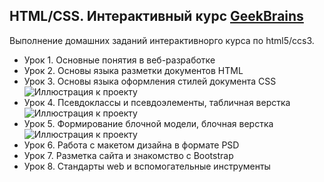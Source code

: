  HTML/CSS. Интерактивный курс [GeekBrains](https://geekbrains.ru/courses/246/ "Необязательная подсказка")
-------------------------
Выполнение домашних заданий интерактивнорго курса по html5/ccs3.

+ Урок 1. Основные понятия в веб-разработке
+ Урок 2. Основы языка разметки документов HTML
+ Урок 3. Основы языка оформления стилей документа CSS
![Иллюстрация к проекту](https://github.com/DenBase/img/blob/master/1.jpg)
+ Урок 4. Псевдоклассы и псевдоэлементы, табличная верстка
![Иллюстрация к проекту](https://github.com/DenBase/img/blob/master/2.jpg)
+ Урок 5. Формирование блочной модели, блочная верстка
![Иллюстрация к проекту](https://github.com/DenBase/img/blob/master/4.jpg)
+ Урок 6. Работа с макетом дизайна в формате PSD
+ Урок 7. Разметка сайта и знакомство с Bootstrap
+ Урок 8. Стандарты web и вспомогательные инструменты
